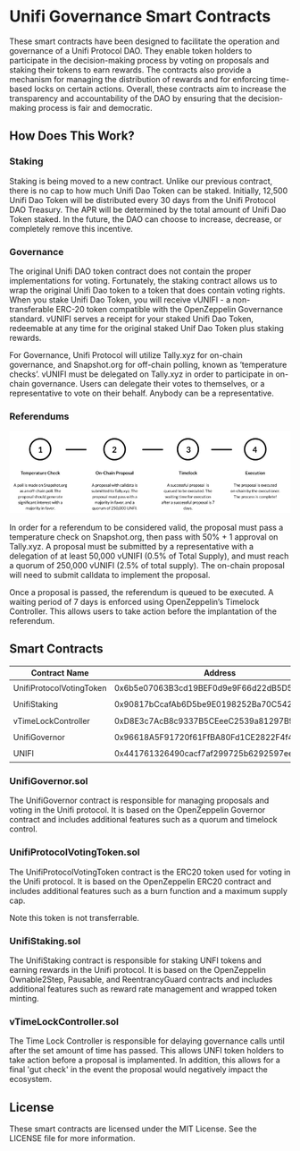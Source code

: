 # Unifi Governance Smart Contracts

These smart contracts have been designed to facilitate the operation and governance of a Unifi Protocol DAO. They enable token holders to participate in the decision-making process by voting on proposals and staking their tokens to earn rewards. The contracts also provide a mechanism for managing the distribution of rewards and for enforcing time-based locks on certain actions. Overall, these contracts aim to increase the transparency and accountability of the DAO by ensuring that the decision-making process is fair and democratic.

## How Does This Work?

### Staking

Staking is being moved to a new contract. Unlike our previous contract, there is no cap to how much Unifi Dao Token can be staked. Initially, 12,500 Unifi Dao Token will be distributed every 30 days from the Unifi Protocol DAO Treasury. The APR will be determined by the total amount of Unifi Dao Token staked. In the future, the DAO can choose to increase, decrease, or completely remove this incentive.

### Governance

The original Unifi DAO token contract does not contain the proper implementations for voting. Fortunately, the staking contract allows us to wrap the original Unifi Dao token to a token that does contain voting rights. When you stake Unifi Dao Token, you will receive vUNIFI - a non-transferable ERC-20 token compatible with the OpenZeppelin Governance standard. vUNIFI serves a receipt for your staked Unifi Dao Token, redeemable at any time for the original staked Unif Dao Token plus staking rewards.

For Governance, Unifi Protocol will utilize Tally.xyz for on-chain governance, and Snapshot.org for off-chain polling, known as ‘temperature checks’. vUNIFI must be delegated on Tally.xyz in order to participate in on-chain governance. Users can delegate their votes to themselves, or a representative to vote on their behalf. Anybody can be a representative.

### Referendums

![Referendum Timeline](/public/proposal.png "Referendum Timeline")

In order for a referendum to be considered valid, the proposal must pass a temperature check on Snapshot.org, then pass with 50% + 1 approval on Tally.xyz. A proposal must be submitted by a representative with a delegation of at least 50,000 vUNIFI (0.5% of Total Supply), and must reach a quorum of 250,000 vUNIFI (2.5% of total supply). The on-chain proposal will need to submit calldata to implement the proposal.

Once a proposal is passed, the referendum is queued to be executed. A waiting period of 7 days is enforced using OpenZeppelin’s Timelock Controller. This allows users to take action before the implantation of the referendum.

## Smart Contracts

| Contract Name            | Address                                    | #                                                                                  |
| ------------------------ | ------------------------------------------ | ---------------------------------------------------------------------------------- |
| UnifiProtocolVotingToken | 0x6b5e07063B3cd19BEF0d9e9F66d22dB5D517f52a | [🔍](https://etherscan.io/address/0x6b5e07063B3cd19BEF0d9e9F66d22dB5D517f52a)      |
| UnifiStaking             | 0x90817bCcafAb6D5be9E0198252Ba70C542a91bac | [🔍](https://etherscan.io/address/0x90817bCcafAb6D5be9E0198252Ba70C542a91bac#code) |
| vTimeLockController      | 0xD8E3c7AcB8c9337B5CEeeC2539a81297B9d5AD96 | [🔍](https://etherscan.io/address/0xD8E3c7AcB8c9337B5CEeeC2539a81297B9d5AD96#code) |
| UnifiGovernor            | 0x96618A5F91720f61FfBA80Fd1CE2822F4f4Ba634 | [🔍](https://etherscan.io/address/0x96618a5f91720f61ffba80fd1ce2822f4f4ba634#code) |
| UNIFI                    | 0x441761326490cacf7af299725b6292597ee822c2 | [🔍](https://etherscan.io/address/0x441761326490cacf7af299725b6292597ee822c2#code) |

### UnifiGovernor.sol

The UnifiGovernor contract is responsible for managing proposals and voting in the Unifi protocol. It is based on the OpenZeppelin Governor contract and includes additional features such as a quorum and timelock control.

### UnifiProtocolVotingToken.sol

The UnifiProtocolVotingToken contract is the ERC20 token used for voting in the Unifi protocol. It is based on the OpenZeppelin ERC20 contract and includes additional features such as a burn function and a maximum supply cap.

Note this token is not transferrable.

### UnifiStaking.sol

The UnifiStaking contract is responsible for staking UNFI tokens and earning rewards in the Unifi protocol. It is based on the OpenZeppelin Ownable2Step, Pausable, and ReentrancyGuard contracts and includes additional features such as reward rate management and wrapped token minting.

### vTimeLockController.sol

The Time Lock Controller is responsible for delaying governance calls until after the set amount of time has passed. This allows UNFI token holders to take action before a proposal is implamented. In addition, this allows for a final 'gut check' in the event the proposal would negatively impact the ecosystem.

## License

These smart contracts are licensed under the MIT License. See the LICENSE file for more information.
